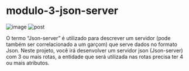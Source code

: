 # modulo-3-json-server
<img>![image](https://user-images.githubusercontent.com/113861616/203579112-b30a59ef-c42c-445c-a039-150ba6917e6a.png)</img>
<img>![post](https://user-images.githubusercontent.com/113861616/203579255-606916e8-ff28-4f11-89c3-f9a35b2e7f1f.png)</img>

O termo “Json-server” é utilizado para descrever um servidor (pode também ser
correlacionado a um garçom) que serve dados no formato Json.
Neste projeto, você irá desenvolver um servidor json (Json-server) com 3 ou mais rotas,
a entidade que será utilizada nas rotas precisa ter 4 ou mais atributos.



